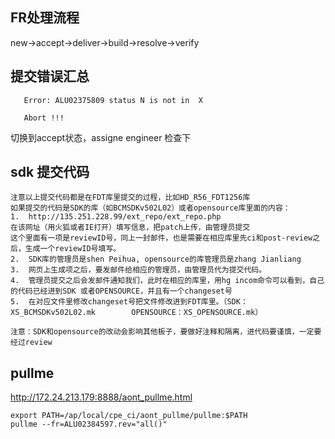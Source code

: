 ## FR处理流程
new->accept->deliver->build->resolve->verify

## 提交错误汇总
```
   Error: ALU02375809 status N is not in  X

   Abort !!!
```
切换到accept状态，assigne engineer 检查下

## sdk 提交代码
```
注意以上提交代码都是在FDT库里提交的过程，比如HD_R56_FDT1256库
如果提交的代码是SDK的库（如BCMSDKv502L02）或者opensource库里面的内容：
1.	http://135.251.228.99/ext_repo/ext_repo.php
在该网址（用火狐或者IE打开）填写信息，把patch上传，由管理员提交
这个里面有一项是reviewID号，同上一封邮件，也是需要在相应库里先ci和post-review之后，生成一个reviewID号填写。
2.	SDK库的管理员是shen Peihua, opensource的库管理员是zhang Jianliang 
3.	网页上生成项之后，要发邮件给相应的管理员，由管理员代为提交代码。
4.	管理员提交之后会发邮件通知我们，此时在相应的库里，用hg incom命令可以看到，自己的代码已经进到SDK 或者OPENSOURCE，并且有一个changeset号
5.	在对应文件里修改changeset号把文件修改进到FDT库里。（SDK：XS_BCMSDKv502L02.mk        OPENSOURCE：XS_OPENSOURCE.mk）

注意：SDK和opensource的改动会影响其他板子，要做好注释和隔离，进代码要谨慎，一定要经过review
```

## pullme

http://172.24.213.179:8888/aont_pullme.html

`export PATH=/ap/local/cpe_ci/aont_pullme/pullme:$PATH`  
`pullme --fr=ALU02384597.rev="all()"`

